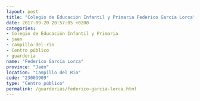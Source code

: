 ```yaml
---
layout: post
title: "Colegio de Educación Infantil y Primaria Federico García Lorca"
date: 2017-09-20 20:57:05 +0200
categories:
- Colegio de Educación Infantil y Primaria
- jaen
- campillo-del-rio
- Centro público
- guarderia
name: "Federico García Lorca"
province: "Jaén"
location: "Campillo del Rio"
code: "23003909"
type: "Centro público"
permalink: /guarderias/federico-garcia-lorca.html
---
```

